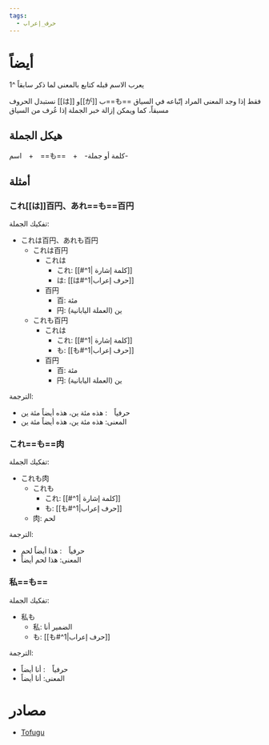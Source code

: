 ```yaml
---
tags:
  - حرف_إعراب
---
```

# أيضاً
يعرب الاسم قبله كتابع بالمعنى لما ذكر سابقاً ^1

نستبدل الحروف [[は]] و[[が]] ب==も== فقط إذا وجد المعنى المراد إتّباعه في السياق مسبقاً، كما ويمكن إزالة خبر الجملة إذا عُرف من السياق
## هيكل الجملة
اسم　+　==も==　+　-كلمة أو جملة-
## أمثلة
### これ[[は]]百円、あれ==も==百円
تفكيك الجملة:
- これは百円、あれも百円
	- これは百円
		- これは
			- これ: [[#^1| كلمة إشارة]]
			- は: [[は#^1|حرف إعراب]]
		- 百円
			- 百: مئة
			- 円: ين (العملة اليابانية)
	- これも百円
		- これは
			- これ: [[#^1| كلمة إشارة]]
			- も: [[も#^1|حرف إعراب]]
		- 百円
			- 百: مئة
			- 円: ين (العملة اليابانية)

الترجمة:
- حرفياً　: هذه مئة ين، هذه أيضاً مئة ين
- المعنى: هذه مئة ين، هذه أيضاً مئة ين
### これ==も==肉
تفكيك الجملة:
- これも肉
	- これも
		- これ: [[#^1| كلمة إشارة]]
		- も: [[も#^1|حرف إعراب]]
	- 肉: لحم

الترجمة:
- حرفياً　: هذا أيضاً لحم
- المعنى: هذا لحم أيضاً
### 私==も==
تفكيك الجملة:
- 私も
	- 私: الضمير أنا
	- も: [[も#^1|حرف إعراب]]

الترجمة:
- حرفياً　: أنا أيضاً
- المعنى: أنا أيضاً
# مصادر
- [Tofugu](https://tofugu.com/japanese-grammar/particle-mo)

